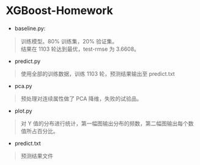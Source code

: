 # XGBoost-Homework
* baseline.py:　	<br>
> 训练模型。80% 训练集，20% 验证集。 <br>
> 结果在 1103 轮达到最优，test-rmse 为 3.6608。
	
* predict.py <br>
> 使用全部的训练数据，训练 1103 轮，预测结果输出至 predict.txt
	
* pca.py <br>
> 预处理对连续属性做了 PCA 降维，失败的试验品。
	
* plot.py <br>
> 对 Y 值的分布进行统计，第一幅图输出分布的频数，第二幅图输出每个数值所占百分比。
	
* predict.txt <br>
> 预测结果文件
